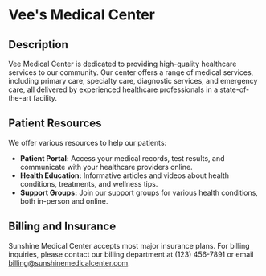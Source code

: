 #  Vee's Medical Center

## Description

Vee Medical Center is dedicated to providing high-quality healthcare services to our community. 
Our center offers a range of medical services, including primary care, specialty care, diagnostic services,
and emergency care, all delivered by experienced healthcare professionals in a state-of-the-art facility.

## Patient Resources

We offer various resources to help our patients:

- **Patient Portal:** Access your medical records, test results, and communicate with your healthcare providers online.
- **Health Education:** Informative articles and videos about health conditions, treatments, and wellness tips.
- **Support Groups:** Join our support groups for various health conditions, both in-person and online.

## Billing and Insurance

Sunshine Medical Center accepts most major insurance plans. For billing inquiries, please contact our 
billing department at (123) 456-7891 or email billing@sunshinemedicalcenter.com.
